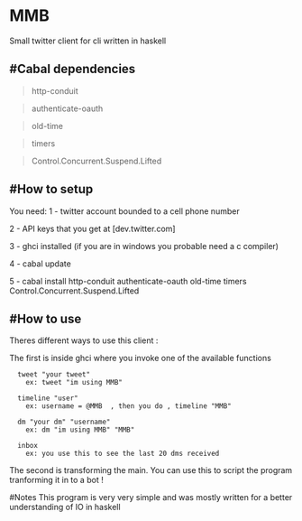 # MMB
Small twitter client for cli written in haskell


#Cabal dependencies 
-----------------------------------------------------------------------
>http-conduit

>authenticate-oauth 

>old-time

>timers 

>Control.Concurrent.Suspend.Lifted

#How to setup
-------------------------------------------------------------------------
 You need:
  1 - twitter account bounded to a cell phone number 
  
  2 - API keys that you get at [dev.twitter.com] 
  
  3 - ghci installed (if you are in windows you probable need a c compiler) 
  
  4 - cabal update 
  
  5 - cabal install http-conduit authenticate-oauth old-time timers Control.Concurrent.Suspend.Lifted

#How to use 
----------------------------------------------------------------------------
Theres different ways to use this client :
 
  The first is inside ghci where you invoke one of the available functions
      
      tweet "your tweet"
        ex: tweet "im using MMB"
         
      timeline "user"
        ex: username = @MMB  , then you do , timeline "MMB"
        
      dm "your dm" "username"
        ex: dm "im using MMB" "MMB"
        
      inbox  
        ex: you use this to see the last 20 dms received
        
  
  The second is transforming the main. 
  You can use this to script the program tranforming it in to a bot !
  
  
  

#Notes
This program is very very simple and was mostly written for a better understanding of IO in haskell 

